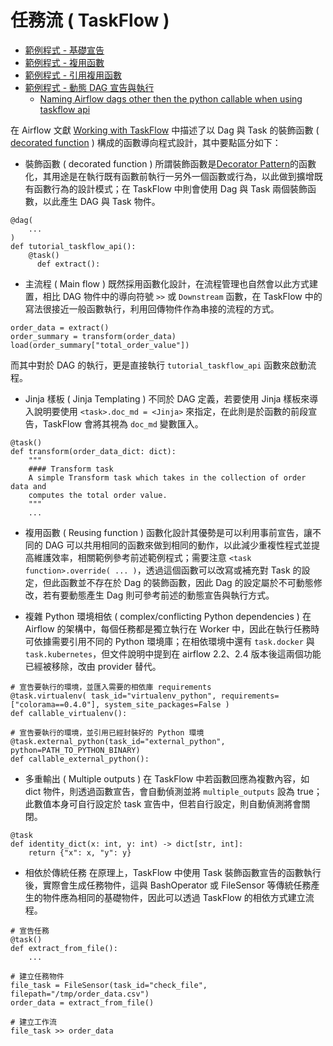 # 任務流 ( TaskFlow )

+ [範例程式 - 基礎宣告](../dags/tutorial_taskflow.py)
+ [範例程式 - 複用函數](../dags/tutorial_taskflow_reusing.py)
+ [範例程式 - 引用複用函數](../dags/tutorial_taskflow_reusing_import_task.py)
+ [範例程式 - 動態 DAG 宣告與執行](../dags/tutorial_taskflow_dynanic_dag.py)
    - [Naming Airflow dags other then the python callable when using taskflow api](https://stackoverflow.com/questions/70270658)

在 Airflow 文獻 [Working with TaskFlow](https://airflow.apache.org/docs/apache-airflow/stable/tutorial/taskflow.html) 中描述了以 Dag 與 Task 的裝飾函數 ( [decorated function](https://realpython.com/primer-on-python-decorators/) ) 構成的函數導向程式設計，其中要點區分如下：

+ 裝飾函數 ( decorated function )
所謂裝飾函數是[Decorator Pattern](https://zh.wikipedia.org/zh-tw/%E4%BF%AE%E9%A5%B0%E6%A8%A1%E5%BC%8F)的函數化，其用途是在執行既有函數前執行一另外一個函數或行為，以此做到擴增既有函數行為的設計模式；在 TaskFlow 中則會使用 Dag 與 Task 兩個裝飾函數，以此產生 DAG 與 Task 物件。
```
@dag(
    ...
)
def tutorial_taskflow_api():
    @task()
      def extract():
```

+ 主流程 ( Main flow )
既然採用函數化設計，在流程管理也自然會以此方式建置，相比 DAG 物件中的導向符號 ```>>``` 或 ```Downstream``` 函數，在 TaskFlow 中的寫法很接近一般函數執行，利用回傳物件作為串接的流程的方式。
```
order_data = extract()
order_summary = transform(order_data)
load(order_summary["total_order_value"])
```
而其中對於 DAG 的執行，更是直接執行 ```tutorial_taskflow_api``` 函數來啟動流程。

+ Jinja 樣板 ( Jinja Templating )
不同於 DAG 定義，若要使用 Jinja 樣板來導入說明要使用 ```<task>.doc_md = <Jinja>``` 來指定，在此則是於函數的前段宣告，TaskFlow 會將其視為 ```doc_md``` 變數匯入。
```
@task()
def transform(order_data_dict: dict):
    """
    #### Transform task
    A simple Transform task which takes in the collection of order data and
    computes the total order value.
    """
    ...
```

+ 複用函數 ( Reusing function )
函數化設計其優勢是可以利用事前宣告，讓不同的 DAG 可以共用相同的函數來做到相同的動作，以此減少重複性程式並提高維護效率，相關範例參考前述範例程式；需要注意 ```<task function>.override( ... )```，透過這個函數可以改寫或補充對 Task 的設定，但此函數並不存在於 Dag 的裝飾函數，因此 Dag 的設定屬於不可動態修改，若有要動態產生 Dag 則可參考前述的動態宣告與執行方式。

+ 複雜 Python 環境相依 ( complex/conflicting Python dependencies )
在 Airflow 的架構中，每個任務都是獨立執行在 Worker 中，因此在執行任務時可依據需要引用不同的 Python 環境庫；在相依環境中還有 ```task.docker``` 與 ```task.kubernetes```，但文件說明中提到在 airflow 2.2、2.4 版本後這兩個功能已經被移除，改由 provider 替代。
```
# 宣告要執行的環境，並匯入需要的相依庫 requirements
@task.virtualenv( task_id="virtualenv_python", requirements=["colorama==0.4.0"], system_site_packages=False )
def callable_virtualenv():

# 宣告要執行的環境，並引用已經封裝好的 Python 環境
@task.external_python(task_id="external_python", python=PATH_TO_PYTHON_BINARY)
def callable_external_python():
```

+ 多重輸出 ( Multiple outputs )
在 TaskFlow 中若函數回應為複數內容，如 dict 物件，則透過函數宣告，會自動偵測並將 ```multiple_outputs``` 設為 true；此數值本身可自行設定於 task 宣告中，但若自行設定，則自動偵測將會關閉。
```
@task
def identity_dict(x: int, y: int) -> dict[str, int]:
    return {"x": x, "y": y}
```

+ 相依於傳統任務
在原理上，TaskFlow 中使用 Task 裝飾函數宣告的函數執行後，實際會生成任務物件，這與 BashOperator 或 FileSensor 等傳統任務產生的物件應為相同的基礎物件，因此可以透過 TaskFlow 的相依方式建立流程。
```
# 宣告任務
@task()
def extract_from_file():
    ...

# 建立任務物件
file_task = FileSensor(task_id="check_file", filepath="/tmp/order_data.csv")
order_data = extract_from_file()

# 建立工作流
file_task >> order_data
```
